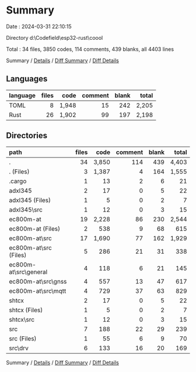 # Summary

Date : 2024-03-31 22:10:15

Directory d:\\Codefield\\esp32-rust\\coool

Total : 34 files,  3850 codes, 114 comments, 439 blanks, all 4403 lines

Summary / [Details](details.md) / [Diff Summary](diff.md) / [Diff Details](diff-details.md)

## Languages
| language | files | code | comment | blank | total |
| :--- | ---: | ---: | ---: | ---: | ---: |
| TOML | 8 | 1,948 | 15 | 242 | 2,205 |
| Rust | 26 | 1,902 | 99 | 197 | 2,198 |

## Directories
| path | files | code | comment | blank | total |
| :--- | ---: | ---: | ---: | ---: | ---: |
| . | 34 | 3,850 | 114 | 439 | 4,403 |
| . (Files) | 3 | 1,387 | 4 | 164 | 1,555 |
| .cargo | 1 | 13 | 2 | 6 | 21 |
| adxl345 | 2 | 17 | 0 | 5 | 22 |
| adxl345 (Files) | 1 | 5 | 0 | 2 | 7 |
| adxl345\\src | 1 | 12 | 0 | 3 | 15 |
| ec800m-at | 19 | 2,228 | 86 | 230 | 2,544 |
| ec800m-at (Files) | 2 | 538 | 9 | 68 | 615 |
| ec800m-at\\src | 17 | 1,690 | 77 | 162 | 1,929 |
| ec800m-at\\src (Files) | 5 | 286 | 21 | 31 | 338 |
| ec800m-at\\src\\general | 4 | 118 | 6 | 21 | 145 |
| ec800m-at\\src\\gnss | 4 | 557 | 13 | 47 | 617 |
| ec800m-at\\src\\mqtt | 4 | 729 | 37 | 63 | 829 |
| shtcx | 2 | 17 | 0 | 5 | 22 |
| shtcx (Files) | 1 | 5 | 0 | 2 | 7 |
| shtcx\\src | 1 | 12 | 0 | 3 | 15 |
| src | 7 | 188 | 22 | 29 | 239 |
| src (Files) | 1 | 55 | 6 | 9 | 70 |
| src\\drv | 6 | 133 | 16 | 20 | 169 |

Summary / [Details](details.md) / [Diff Summary](diff.md) / [Diff Details](diff-details.md)